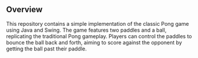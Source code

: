 ## Overview
This repository contains a simple implementation of the classic Pong game using Java and Swing. The game features two paddles and a ball, replicating the traditional Pong gameplay. Players can control the paddles to bounce the ball back and forth, aiming to score against the opponent by getting the ball past their paddle.


